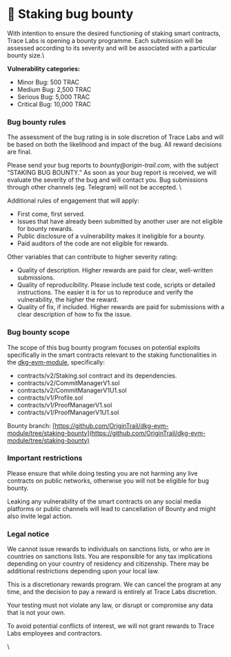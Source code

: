 # 🐛 Staking bug bounty

With intention to ensure the desired functioning of staking smart contracts, Trace Labs is opening a bounty programme. Each submission will be assessed according to its severity and will be associated with a particular bounty size.\


**Vulnerability categories:**

* Minor Bug: 500 TRAC
* Medium Bug: 2,500 TRAC
* Serious Bug: 5,000 TRAC
* Critical Bug: 10,000 TRAC

### Bug bounty rules

The assessment of the bug rating is in sole discretion of Trace Labs and will be based on both the likelihood and impact of the bug. All reward decisions are final.

Please send your bug reports to _bounty@origin-trail.com_, with the subject “STAKING BUG BOUNTY.” As soon as your bug report is received, we will evaluate the severity of the bug and will contact you. Bug submissions through other channels (eg. Telegram) will not be accepted. \


Additional rules of engagement that will apply:

* First come, first served.
* Issues that have already been submitted by another user are not eligible for bounty rewards.
* Public disclosure of a vulnerability makes it ineligible for a bounty.
* Paid auditors of the code are not eligible for rewards.

Other variables that can contribute to higher severity rating:

* Quality of description. Higher rewards are paid for clear, well-written submissions.
* Quality of reproducibility. Please include test code, scripts or detailed instructions. The easier it is for us to reproduce and verify the vulnerability, the higher the reward.
* Quality of fix, if included. Higher rewards are paid for submissions with a clear description of how to fix the issue.

### Bug bounty scope

The scope of this bug bounty program focuses on potential exploits specifically in the smart contracts relevant to the staking functionalities in the [dkg-evm-module](https://github.com/OriginTrail/dkg-evm-module), specifically:

* contracts/v2/Staking.sol contract and its dependencies.&#x20;
* contracts/v2/CommitManagerV1.sol
* contracts/v2/CommitManagerV1U1.sol
* contracts/v1/Profile.sol
* contracts/v1/ProofManagerV1.sol
* contracts/v1/ProofManagerV1U1.sol

Bounty branch: [https://github.com/OriginTrail/dkg-evm-module/tree/staking-bounty](https://github.com/OriginTrail/dkg-evm-module/tree/staking-bounty)

### Important restrictions

Please ensure that while doing testing you are not harming any live contracts on public networks, otherwise you will not be eligible for bug bounty.

Leaking any vulnerability of the smart contracts on any social media platforms or public channels will lead to cancellation of Bounty and might also invite legal action.

### Legal notice

We cannot issue rewards to individuals on sanctions lists, or who are in countries on sanctions lists. You are responsible for any tax implications depending on your country of residency and citizenship. There may be additional restrictions depending upon your local law.

This is a discretionary rewards program. We can cancel the program at any time, and the decision to pay a reward is entirely at Trace Labs discretion.

Your testing must not violate any law, or disrupt or compromise any data that is not your own.

To avoid potential conflicts of interest, we will not grant rewards to Trace Labs employees and contractors.

\
